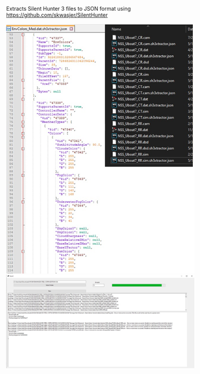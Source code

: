Extracts Silent Hunter 3 files to JSON format using https://github.com/skwasjer/SilentHunter

![example](./example.jpg)
![example](./ui.jpg)